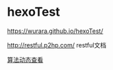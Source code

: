 # hexoTest
https://wurara.github.io/hexoTest/


http://restful.p2hp.com/ restful文档

[算法动态查看](https://www.cs.usfca.edu/)
